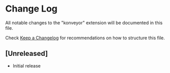 # Change Log

All notable changes to the "konveyor" extension will be documented in this file.

Check [Keep a Changelog](http://keepachangelog.com/) for recommendations on how to structure this file.

## [Unreleased]

- Initial release